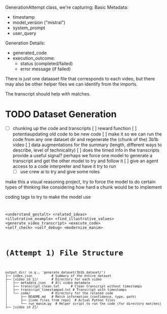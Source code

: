 GenerationAttempt class, we're capturing:
Basic Metadata:
- timestamp
- model_version ("mistral")
- system_prompt
- user_query

Generation Details:
- generated_code
- execution_outcome:
    - status (completed/failed)
    - error message (if failed)


There is just one dataaset file that corresponds to each video, but there may also be other helper files we can identify from the imports. 

The transcript should help with matches. 

# TODO Dataset Generation
- [ ] chunking up the code and transcripts
[ ] reward function
[ ] potentiaupdating old code to be new code
[ ] make it so we can run the code from any one dataset dir and regenerate the (chunk of the) 3b1b video
[ ] data augmentations for the summary (length, different ways to describe, level of technicality)
[ ] does the timed info in the transcripts provide a useful signal? perhaps we force one model to generate a transcript and get the other model to try and follow it
[ ] give an agent access to a code interpreter and have it try to run 
    - [ ] use crew ai to try and give some roles 

make this a visual reasoning project, try to force the model to do certain types of thinking like considering how hard a chunk would be to implement

coding tags to try to make the model use 
<code> <math>  

<understand_gestalt>
<related_ideas> <prerequisites>
<illutrative_example> <find_illustrative_values>
<generate_video_transcript>
<execute_code>
<layout> <visual>
<self_check> <self_debug> <modernize_manim>


# (Attempt 1) File Structure
```
output_dir/ (e.g., 'generate_dataset/3b1b_dataset/')
├── index.json          # Summary of the entire dataset
├── [video_id_1]/       # Directory for each video
│   ├── metadata.json   # All video metadata
│   ├── transcript_clean.txt      # Clean transcript without timestamps
│   ├── transcript_timestamped.txt # Transcript with timestamps 
│   └── code/           # Directory for the related code
│       ├── README.md   # Match information (confidence, type, path)
│       ├── [code files from repo]  # Actual Python files
│       └── run_manim.py  # Helper script to run the code (for directory matches)
├── [video_id_2]/